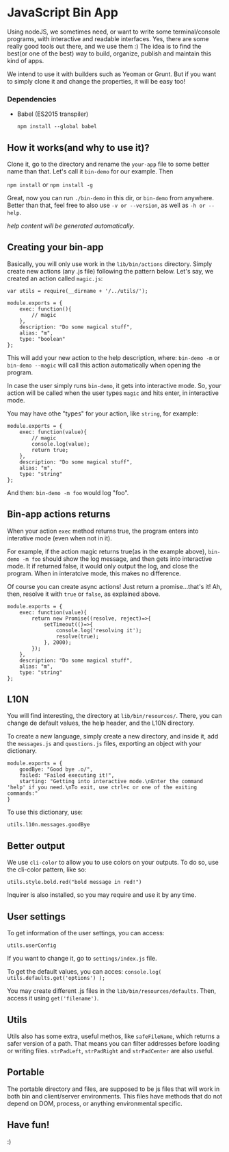 # JavaScript Bin App

Using nodeJS, we sometimes need, or want to write some terminal/console programs, with interactive and readable interfaces.
Yes, there are some really good tools out there, and we use them :)
The idea is to find the best(or one of the best) way to build, organize, publish and maintain this kind of apps.

We intend to use it with builders such as Yeoman or Grunt.
But if you want to simply clone it and change the properties, it will be easy too!

### Dependencies

- Babel (ES2015 transpiler)

	```npm install --global babel```

## How it works(and why to use it)?

Clone it, go to the directory and rename the `your-app` file to some better name than that. Let's call it `bin-demo` for our example.
Then

```npm install```
or
```npm install -g```

Great, now you can run `./bin-demo` in this dir, or `bin-demo` from anywhere.
Better than that, feel free to also use `-v or --version`, as well as `-h or --help`.

*help content will be generated automatically*.

## Creating your bin-app

Basically, you will only use work in the `lib/bin/actions` directory.
Simply create new actions (any .js file) following the pattern below.
Let's say, we created an action called `magic.js`:

```
var utils = require(__dirname + '/../utils/');

module.exports = {
    exec: function(){
        // magic
    },
    description: "Do some magical stuff",
    alias: "m",
    type: "boolean"
};
```

This will add your new action to the help description, where:
`bin-demo -m` or `bin-demo --magic`  will call this action automatically when opening the program.

In case the user simply runs `bin-demo`, it gets into interactive mode.
So, your action will be called when the user types `magic` and hits enter, in interactive mode.

You may have othe "types" for your action, like `string`, for example:

```
module.exports = {
    exec: function(value){
        // magic
        console.log(value);
        return true;
    },
    description: "Do some magical stuff",
    alias: "m",
    type: "string"
};
```

And then:
```bin-demo -m foo``` would log "foo".

## Bin-app actions returns

When your action `exec` method returns true, the program enters into interative mode (even when not in it).

For example, if the action magic returns true(as in the example above), `bin-demo -m foo` should show the log message, and then gets into interactive mode.
It if returned false, it would only output the log, and close the program.
When in interatcive mode, this makes no difference.

Of course you can create async actions!
Just return a promise...that's it!
Ah, then, resolve it with `true` or `false`, as explained above.

```
module.exports = {
    exec: function(value){
        return new Promise((resolve, reject)=>{
        	setTimeout(()=>{
        		console.log('resolving it');
        		resolve(true);
        	}, 2000);
        });
    },
    description: "Do some magical stuff",
    alias: "m",
    type: "string"
};
```

## L10N

You will find interesting, the directory at `lib/bin/resources/`.
There, you can change de default values, the help header, and the L10N directory.

To create a new language, simply create a new directory, and inside it, add the `messages.js` and `questions.js` files, exporting an object with your dictionary.

```
module.exports = {
    goodBye: "Good bye .o/",
    failed: "Failed executing it!",
    starting: "Getting into interactive mode.\nEnter the command 'help' if you need.\nTo exit, use ctrl+c or one of the exiting commands:"
}
```

To use this dictionary, use:

```utils.l10n.messages.goodBye```


## Better output

We use `cli-color` to allow you to use colors on your outputs.
To do so, use the cli-color pattern, like so:

`utils.style.bold.red("bold message in red!")`

Inquirer is also installed, so you may require and use it by any time.

## User settings

To get information of the user settings, you can access:

`utils.userConfig`

If you want to change it, go to `settings/index.js` file.

To get the default values, you can acces:
`console.log( utils.defaults.get('options') );`

You may create different .js files in the `lib/bin/resources/defaults`. Then, access it using `get('filename')`.

## Utils

Utils also has some extra, useful methos, like `safeFileName`, which returns a safer version of a path. That means you can filter addresses before loading or writing files.
`strPadLeft`, `strPadRight` and `strPadCenter` are also useful.


## Portable

The portable directory and files, are supposed to be js files that will work in both bin and client/server environments.
This files have methods that do not depend on DOM, process, or anything environmental specific.

## Have fun!

:)